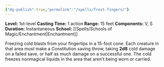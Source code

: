 ```yaml
---
{"dg-publish":true,"permalink":"/spells/frost-fingers/"}
---
```


**Level:** 1st-level
**Casting Time:** 1 action
**Range:** 15 feet
**Components:** V, S
**Duration:** Instantaneous
**School:** [[Spells/Schools of Magic/Enchantment\|Enchantment]]

Freezing cold blasts from your fingertips in a 15-foot cone. Each creature in that area must make a Constitution saving throw, taking **2d8** cold damage on a failed save, or half as much damage on a successful one.
The cold freezes nonmagical liquids in the area that aren't being worn or carried.